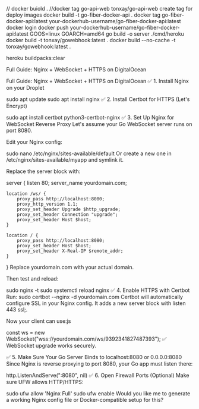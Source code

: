 // docker buiold .
//docker tag go-api-web tonxay/go-api-web create tag for deploy images
docker build -t go-fiber-docker-api .
docker tag go-fiber-docker-api:latest your-dockerhub-username/go-fiber-docker-api:latest
docker login
docker push your-dockerhub-username/go-fiber-docker-api:latest
GOOS=linux GOARCH=amd64 go build -o server ./cmd/heroku
docker build -t tonxay/gowebhook:latest .
docker build --no-cache -t tonxay/gowebhook:latest .

heroku buildpacks:clear

Full Guide: Nginx + WebSocket + HTTPS on DigitalOcean

Full Guide: Nginx + WebSocket + HTTPS on DigitalOcean
✅ 1. Install Nginx on your Droplet

sudo apt update
sudo apt install nginx
✅ 2. Install Certbot for HTTPS (Let's Encrypt)

sudo apt install certbot python3-certbot-nginx
✅ 3. Set Up Nginx for WebSocket Reverse Proxy
Let's assume your Go WebSocket server runs on port 8080.

Edit your Nginx config:

sudo nano /etc/nginx/sites-available/default
Or create a new one in /etc/nginx/sites-available/myapp and symlink it.

Replace the server block with:

server {
listen 80;
server_name yourdomain.com;

    location /ws/ {
        proxy_pass http://localhost:8080;
        proxy_http_version 1.1;
        proxy_set_header Upgrade $http_upgrade;
        proxy_set_header Connection "upgrade";
        proxy_set_header Host $host;
    }

    location / {
        proxy_pass http://localhost:8080;
        proxy_set_header Host $host;
        proxy_set_header X-Real-IP $remote_addr;
    }

}
Replace yourdomain.com with your actual domain.

Then test and reload:

sudo nginx -t
sudo systemctl reload nginx
✅ 4. Enable HTTPS with Certbot
Run:
sudo certbot --nginx -d yourdomain.com
Certbot will automatically configure SSL in your Nginx config. It adds a new server block with listen 443 ssl;.

Now your client can use:js

const ws = new WebSocket("wss://yourdomain.com/ws/9392341827487393");
✅ WebSocket upgrade works securely.

✅ 5. Make Sure Your Go Server Binds to localhost:8080 or 0.0.0.0:8080
Since Nginx is reverse proxying to port 8080, your Go app must listen there:

http.ListenAndServe(":8080", nil)
✅ 6. Open Firewall Ports (Optional)
Make sure UFW allows HTTP/HTTPS:

sudo ufw allow 'Nginx Full'
sudo ufw enable
Would you like me to generate a working Nginx config file or Docker-compatible setup for this?
